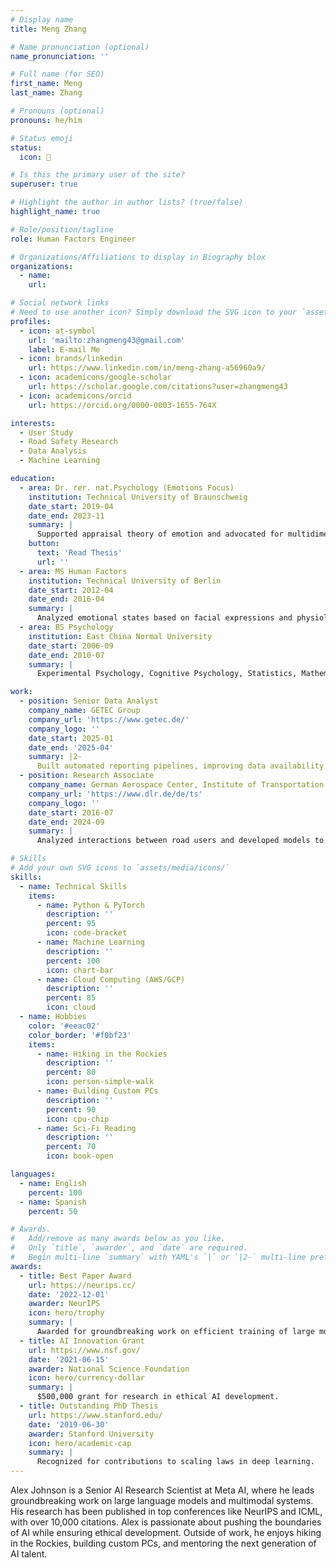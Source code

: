 ```yaml
---
# Display name
title: Meng Zhang

# Name pronunciation (optional)
name_pronunciation: ''

# Full name (for SEO)
first_name: Meng
last_name: Zhang

# Pronouns (optional)
pronouns: he/him

# Status emoji
status:
  icon: 🚀

# Is this the primary user of the site?
superuser: true

# Highlight the author in author lists? (true/false)
highlight_name: true

# Role/position/tagline
role: Human Factors Engineer

# Organizations/Affiliations to display in Biography blox
organizations:
  - name:  
    url:  

# Social network links
# Need to use another icon? Simply download the SVG icon to your `assets/media/icons/` folder.
profiles:
  - icon: at-symbol
    url: 'mailto:zhangmeng43@gmail.com'
    label: E-mail Me
  - icon: brands/linkedin
    url: https://www.linkedin.com/in/meng-zhang-a56960a9/
  - icon: academicons/google-scholar
    url: https://scholar.google.com/citations?user=zhangmeng43
  - icon: academicons/orcid
    url: https://orcid.org/0000-0003-1655-764X

interests:
  - User Study
  - Road Safety Research
  - Data Analysis
  - Machine Learning

education:
  - area: Dr. rer. nat.Psychology (Emotions Focus)
    institution: Technical University of Braunschweig
    date_start: 2019-04
    date_end: 2023-11
    summary: |
      Supported appraisal theory of emotion and advocated for multidimensional and multimodal emotion measurement
    button:
      text: 'Read Thesis'
      url: ''
  - area: MS Human Factors
    institution: Technical University of Berlin
    date_start: 2012-04
    date_end: 2016-04
    summary: |
      Analyzed emotional states based on facial expressions and physiological signals
  - area: BS Psychology
    institution: East China Normal University
    date_start: 2006-09
    date_end: 2010-07
    summary: |
      Experimental Psychology, Cognitive Psychology, Statistics, Mathematics

work:
  - position: Senior Data Analyst
    company_name: GETEC Group
    company_url: 'https://www.getec.de/'
    company_logo: ''
    date_start: 2025-01
    date_end: '2025-04'
    summary: |2-
      Built automated reporting pipelines, improving data availability and reducing manual reporting time
  - position: Research Associate
    company_name: German Aerospace Center, Institute of Transportation Systems
    company_url: 'https://www.dlr.de/de/ts'
    company_logo: ''
    date_start: 2016-07
    date_end: 2024-09
    summary: |
      Analyzed interactions between road users and developed models to predict intentions and risks using both real-world and simulated driving data

# Skills
# Add your own SVG icons to `assets/media/icons/`
skills:
  - name: Technical Skills
    items:
      - name: Python & PyTorch
        description: ''
        percent: 95
        icon: code-bracket
      - name: Machine Learning
        description: ''
        percent: 100
        icon: chart-bar
      - name: Cloud Computing (AWS/GCP)
        description: ''
        percent: 85
        icon: cloud
  - name: Hobbies
    color: '#eeac02'
    color_border: '#f0bf23'
    items:
      - name: Hiking in the Rockies
        description: ''
        percent: 80
        icon: person-simple-walk
      - name: Building Custom PCs
        description: ''
        percent: 90
        icon: cpu-chip
      - name: Sci-Fi Reading
        description: ''
        percent: 70
        icon: book-open

languages:
  - name: English
    percent: 100
  - name: Spanish
    percent: 50

# Awards.
#   Add/remove as many awards below as you like.
#   Only `title`, `awarder`, and `date` are required.
#   Begin multi-line `summary` with YAML's `|` or `|2-` multi-line prefix and indent 2 spaces below.
awards:
  - title: Best Paper Award
    url: https://neurips.cc/
    date: '2022-12-01'
    awarder: NeurIPS
    icon: hero/trophy
    summary: |
      Awarded for groundbreaking work on efficient training of large models.
  - title: AI Innovation Grant
    url: https://www.nsf.gov/
    date: '2021-06-15'
    awarder: National Science Foundation
    icon: hero/currency-dollar
    summary: |
      $500,000 grant for research in ethical AI development.
  - title: Outstanding PhD Thesis
    url: https://www.stanford.edu/
    date: '2019-06-30'
    awarder: Stanford University
    icon: hero/academic-cap
    summary: |
      Recognized for contributions to scaling laws in deep learning.
---
```


Alex Johnson is a Senior AI Research Scientist at Meta AI, where he leads groundbreaking work on large language models and multimodal systems. His research has been published in top conferences like NeurIPS and ICML, with over 10,000 citations. Alex is passionate about pushing the boundaries of AI while ensuring ethical development. Outside of work, he enjoys hiking in the Rockies, building custom PCs, and mentoring the next generation of AI talent.
